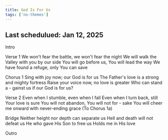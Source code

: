 ```yaml
---
title: God Is For Us
tags: ['no-themes']
---
```


## Last schedulued: Jan 12, 2025          

Intro

Verse 1
We won't fear the battle, we won't fear the night
We will walk the Valley with you by our side
You will go before us, You will lead the way
We have found a refuge, only You can save

Chorus 1
Sing with joy now; our God is for us
The Father's love is a strong and mighty fortress
Raise your voice now, no love is greater
Who can stand a - gainst us if our God is for us?

Verse 2
Even when I stumble, even when I fall
Even when I turn back, still Your love is sure
You will not abandon, You will not for - sake
You will cheer me onward with never-ending grace (To Chorus 1a)

Bridge
Neither height nor depth can separate us
Hell and death will not defeat us
He who gave His Son to free us
Holds me in His love

Outro

